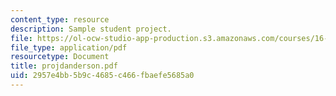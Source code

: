 ```yaml
---
content_type: resource
description: Sample student project.
file: https://ol-ocw-studio-app-production.s3.amazonaws.com/courses/16-810-engineering-design-and-rapid-prototyping-january-iap-2007/2957e4bb5b9c4685c466fbaefe5685a0_projdanderson.pdf
file_type: application/pdf
resourcetype: Document
title: projdanderson.pdf
uid: 2957e4bb-5b9c-4685-c466-fbaefe5685a0
---
```

